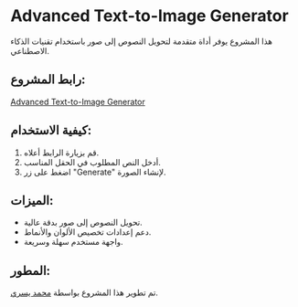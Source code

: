 # Advanced Text-to-Image Generator

هذا المشروع يوفر أداة متقدمة لتحويل النصوص إلى صور باستخدام تقنيات الذكاء الاصطناعي.

## رابط المشروع:
[Advanced Text-to-Image Generator](https://mohamedyussry.github.io/Advanced-Text-to-Image-Generator-free/)

## كيفية الاستخدام:
1. قم بزيارة الرابط أعلاه.
2. أدخل النص المطلوب في الحقل المناسب.
3. اضغط على زر "Generate" لإنشاء الصورة.

## الميزات:
- تحويل النصوص إلى صور بدقة عالية.
- دعم إعدادات تخصيص الألوان والأنماط.
- واجهة مستخدم سهلة وسريعة.

## المطور:
تم تطوير هذا المشروع بواسطة [محمد يسري](https://github.com/mohamedyussry).
